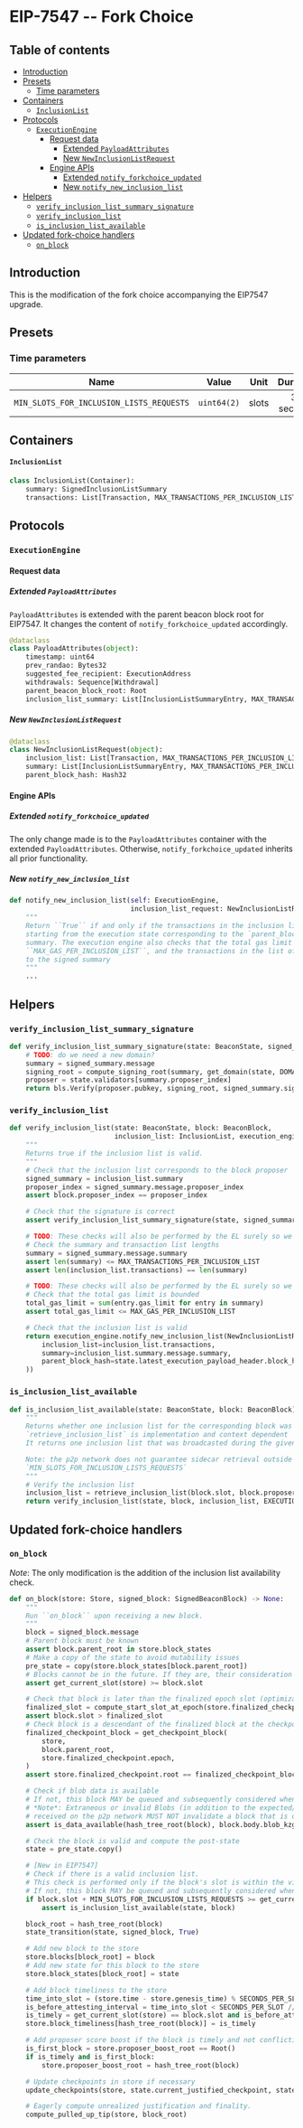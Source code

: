 # EIP-7547 -- Fork Choice

## Table of contents
<!-- TOC -->
<!-- START doctoc generated TOC please keep comment here to allow auto update -->
<!-- DON'T EDIT THIS SECTION, INSTEAD RE-RUN doctoc TO UPDATE -->

- [Introduction](#introduction)
- [Presets](#presets)
  - [Time parameters](#time-parameters)
- [Containers](#containers)
    - [`InclusionList`](#inclusionlist)
- [Protocols](#protocols)
  - [`ExecutionEngine`](#executionengine)
    - [Request data](#request-data)
      - [Extended `PayloadAttributes`](#extended-payloadattributes)
      - [New `NewInclusionListRequest`](#new-newinclusionlistrequest)
    - [Engine APIs](#engine-apis)
      - [Extended `notify_forkchoice_updated`](#extended-notify_forkchoice_updated)
      - [New `notify_new_inclusion_list`](#new-notify_new_inclusion_list)
- [Helpers](#helpers)
  - [`verify_inclusion_list_summary_signature`](#verify_inclusion_list_summary_signature)
  - [`verify_inclusion_list`](#verify_inclusion_list)
  - [`is_inclusion_list_available`](#is_inclusion_list_available)
- [Updated fork-choice handlers](#updated-fork-choice-handlers)
  - [`on_block`](#on_block)

<!-- END doctoc generated TOC please keep comment here to allow auto update -->
<!-- /TOC -->

## Introduction

This is the modification of the fork choice accompanying the EIP7547 upgrade.

## Presets

### Time parameters

| Name | Value | Unit | Duration |
| - | - | :-: | :-: |
| `MIN_SLOTS_FOR_INCLUSION_LISTS_REQUESTS` | `uint64(2)` | slots | 32 seconds |

## Containers

#### `InclusionList`

```python
class InclusionList(Container):
    summary: SignedInclusionListSummary
    transactions: List[Transaction, MAX_TRANSACTIONS_PER_INCLUSION_LIST]
```

## Protocols

### `ExecutionEngine`

#### Request data

##### Extended `PayloadAttributes`

`PayloadAttributes` is extended with the parent beacon block root for EIP7547. It changes the content of `notify_forkchoice_updated` accordingly.

```python
@dataclass
class PayloadAttributes(object):
    timestamp: uint64
    prev_randao: Bytes32
    suggested_fee_recipient: ExecutionAddress
    withdrawals: Sequence[Withdrawal]
    parent_beacon_block_root: Root
    inclusion_list_summary: List[InclusionListSummaryEntry, MAX_TRANSACTIONS_PER_INCLUSION_LIST]  # [New in EIP7547]
```

##### New `NewInclusionListRequest`

```python
@dataclass
class NewInclusionListRequest(object):
    inclusion_list: List[Transaction, MAX_TRANSACTIONS_PER_INCLUSION_LIST]
    summary: List[InclusionListSummaryEntry, MAX_TRANSACTIONS_PER_INCLUSION_LIST]
    parent_block_hash: Hash32
```

#### Engine APIs

##### Extended `notify_forkchoice_updated`

The only change made is to the `PayloadAttributes` container with the extended `PayloadAttributes`.
Otherwise, `notify_forkchoice_updated` inherits all prior functionality.

##### New `notify_new_inclusion_list`

```python
def notify_new_inclusion_list(self: ExecutionEngine,
                              inclusion_list_request: NewInclusionListRequest) -> bool:
    """
    Return ``True`` if and only if the transactions in the inclusion list can be successfully executed
    starting from the execution state corresponding to the `parent_block_hash` in the inclusion list
    summary. The execution engine also checks that the total gas limit is less or equal that
    ``MAX_GAS_PER_INCLUSION_LIST``, and the transactions in the list of transactions correspond
    to the signed summary
    """
    ...
```

## Helpers

### `verify_inclusion_list_summary_signature`

```python
def verify_inclusion_list_summary_signature(state: BeaconState, signed_summary: SignedInclusionListSummary) -> bool:
    # TODO: do we need a new domain?
    summary = signed_summary.message
    signing_root = compute_signing_root(summary, get_domain(state, DOMAIN_BEACON_PROPOSER))
    proposer = state.validators[summary.proposer_index]
    return bls.Verify(proposer.pubkey, signing_root, signed_summary.signature)
```

### `verify_inclusion_list`

```python
def verify_inclusion_list(state: BeaconState, block: BeaconBlock,
                          inclusion_list: InclusionList, execution_engine: ExecutionEngine) -> bool:
    """
    Returns true if the inclusion list is valid. 
    """
    # Check that the inclusion list corresponds to the block proposer
    signed_summary = inclusion_list.summary
    proposer_index = signed_summary.message.proposer_index
    assert block.proposer_index == proposer_index

    # Check that the signature is correct
    assert verify_inclusion_list_summary_signature(state, signed_summary)

    # TODO: These checks will also be performed by the EL surely so we can probably remove them from here.
    # Check the summary and transaction list lengths
    summary = signed_summary.message.summary
    assert len(summary) <= MAX_TRANSACTIONS_PER_INCLUSION_LIST
    assert len(inclusion_list.transactions) == len(summary)

    # TODO: These checks will also be performed by the EL surely so we can probably remove them from here.
    # Check that the total gas limit is bounded
    total_gas_limit = sum(entry.gas_limit for entry in summary)
    assert total_gas_limit <= MAX_GAS_PER_INCLUSION_LIST

    # Check that the inclusion list is valid
    return execution_engine.notify_new_inclusion_list(NewInclusionListRequest(
        inclusion_list=inclusion_list.transactions, 
        summary=inclusion_list.summary.message.summary,
        parent_block_hash=state.latest_execution_payload_header.block_hash,
    ))
```

### `is_inclusion_list_available`

```python
def is_inclusion_list_available(state: BeaconState, block: BeaconBlock) -> bool:
    """
    Returns whether one inclusion list for the corresponding block was seen in full and has been validated. 
    `retrieve_inclusion_list` is implementation and context dependent
    It returns one inclusion list that was broadcasted during the given slot by the given proposer. 

    Note: the p2p network does not guarantee sidecar retrieval outside of
    `MIN_SLOTS_FOR_INCLUSION_LISTS_REQUESTS`
    """
    # Verify the inclusion list
    inclusion_list = retrieve_inclusion_list(block.slot, block.proposer_index)
    return verify_inclusion_list(state, block, inclusion_list, EXECUTION_ENGINE)
```

## Updated fork-choice handlers

### `on_block`

*Note*: The only modification is the addition of the inclusion list availability check.

```python
def on_block(store: Store, signed_block: SignedBeaconBlock) -> None:
    """
    Run ``on_block`` upon receiving a new block.
    """
    block = signed_block.message
    # Parent block must be known
    assert block.parent_root in store.block_states
    # Make a copy of the state to avoid mutability issues
    pre_state = copy(store.block_states[block.parent_root])
    # Blocks cannot be in the future. If they are, their consideration must be delayed until they are in the past.
    assert get_current_slot(store) >= block.slot

    # Check that block is later than the finalized epoch slot (optimization to reduce calls to get_ancestor)
    finalized_slot = compute_start_slot_at_epoch(store.finalized_checkpoint.epoch)
    assert block.slot > finalized_slot
    # Check block is a descendant of the finalized block at the checkpoint finalized slot
    finalized_checkpoint_block = get_checkpoint_block(
        store,
        block.parent_root,
        store.finalized_checkpoint.epoch,
    )
    assert store.finalized_checkpoint.root == finalized_checkpoint_block

    # Check if blob data is available
    # If not, this block MAY be queued and subsequently considered when blob data becomes available
    # *Note*: Extraneous or invalid Blobs (in addition to the expected/referenced valid blobs)
    # received on the p2p network MUST NOT invalidate a block that is otherwise valid and available
    assert is_data_available(hash_tree_root(block), block.body.blob_kzg_commitments)

    # Check the block is valid and compute the post-state
    state = pre_state.copy()

    # [New in EIP7547]
    # Check if there is a valid inclusion list. 
    # This check is performed only if the block's slot is within the visibility window
    # If not, this block MAY be queued and subsequently considered when a valid inclusion list becomes available
    if block.slot + MIN_SLOTS_FOR_INCLUSION_LISTS_REQUESTS >= get_current_slot(store):
        assert is_inclusion_list_available(state, block)

    block_root = hash_tree_root(block)
    state_transition(state, signed_block, True)

    # Add new block to the store
    store.blocks[block_root] = block
    # Add new state for this block to the store
    store.block_states[block_root] = state

    # Add block timeliness to the store
    time_into_slot = (store.time - store.genesis_time) % SECONDS_PER_SLOT
    is_before_attesting_interval = time_into_slot < SECONDS_PER_SLOT // INTERVALS_PER_SLOT
    is_timely = get_current_slot(store) == block.slot and is_before_attesting_interval
    store.block_timeliness[hash_tree_root(block)] = is_timely

    # Add proposer score boost if the block is timely and not conflicting with an existing block
    is_first_block = store.proposer_boost_root == Root()
    if is_timely and is_first_block:
        store.proposer_boost_root = hash_tree_root(block)

    # Update checkpoints in store if necessary
    update_checkpoints(store, state.current_justified_checkpoint, state.finalized_checkpoint)

    # Eagerly compute unrealized justification and finality.
    compute_pulled_up_tip(store, block_root)
```
